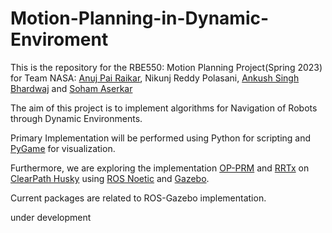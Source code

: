 # Motion-Planning-in-Dynamic-Enviroment

This is the repository for the RBE550: Motion Planning Project(Spring 2023) for Team NASA:
[Anuj Pai Raikar](https://github.com/22by7-raikar), Nikunj Reddy Polasani, [Ankush Singh Bhardwaj](https://github.com/ankushsingh999) and [Soham Aserkar](https://github.com/ssaserkar)

The aim of this project is to implement algorithms for Navigation of Robots through Dynamic Environments.

Primary Implementation will be performed using Python for scripting and [PyGame](https://www.pygame.org/news) for visualization.

Furthermore, we are exploring the implementation [OP-PRM](https://www.frontiersin.org/articles/10.3389/fnbot.2022.910859/full) and [RRTx](http://ottelab.com/html_stuff/pdf_files/Otte.Frazzoli.IJRR15.pdf) on [ClearPath Husky](https://clearpathrobotics.com/husky-unmanned-ground-vehicle-robot/) using [ROS Noetic](http://wiki.ros.org/noetic) and [Gazebo](https://staging.gazebosim.org/home).

Current packages are related to ROS-Gazebo implementation. 


under development
